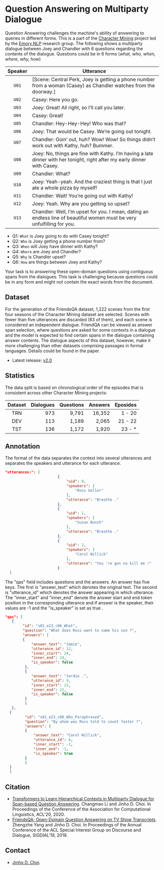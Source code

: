 # Question Answering on Multiparty Dialogue

Question Answering challenges the machine's ability of answering to queries in different forms.
This is a part of the [Character Mining](../../../character-mining) project led by the [Emory NLP](http://nlp.mathcs.emory.edu) research group.
The following shows a multiparty dialogue between Joey and Chandler with 6 questions regarding the contents of the dialogue. Questions could be in 6 forms (_what, who, when, where, why, how_)

| Speaker | Utterance |
|:-------:|-----------|
| `U01` | [Scene: Central Perk, Joey is getting a phone number from a woman (Casey) as Chandler watches from the doorway.] |
| `U02` | Casey: Here you go. |
| `U03` | Joey: Great! All right, so I’ll call you later.|
| `U04` | Casey: Great!|
| `U05` | Chandler: Hey-Hey-Hey! Who was that? |
| `U06` | Joey: That would be Casey. We’re going out tonight. |
| `U07` | Chandler: Goin’ out, huh? Wow! Wow! So things didn’t work out with Kathy, huh? Bummer.|
| `U08` | Joey: No, things are fine with Kathy. I’m having a late dinner with her tonight, right after my early dinner with Casey. |
| `U09` | Chandler: What? |
| `U10` | Joey: Yeah-yeah. And the craziest thing is that I just ate a whole pizza by myself! |
| `U11` | Chandler: Wait! You’re going out with Kathy! |
| `U12` | Joey: Yeah. Why are you getting so upset? |
| `U13` | Chandler: Well, I’m upset for you. I mean, dating an endless line of beautiful women must be very unfulfilling for you. |

* Q1: <code>What</code> is Joey going to do with Casey tonight?
* Q2: <code>Who</code> is Joey getting a phone number from?
* Q3: <code>When</code> will Joey have dinner with Kathy?
* Q4: <code>Where</code> are Joey and Chandler?
* Q5: <code>Why</code> is Chandler upset?
* Q6: <code>How</code> are things between Joey and Kathy?

Your task is to answering these open-domain questions using contiguous spans from the dialogues. 
This task is challenging because questions could be in any form and might not contain the exact words from the document. 

## Dataset

For the generation of the FriendsQA dataset, 1,222 scenes from the first four seasons of the Character Mining dataset are selected. Scenes with fewer than five utterances are discarded (83 of them), and each scene is considered an independent dialogue. FriendQA can be viewed as answer span selection, where questions are asked for some contexts in a dialogue and the model is expected to find certain spans in the dialogue containing answer contents. The dialogue aspects of this dataset, however, make it more challenging than other datasets comprising passages in formal languages. Details could be found in the paper. 

* Latest release: [v2.0](https://github.com/emorynlp/reading-comprehension/archive/reading-comprehension-2.0.tar.gz)

## Statistics

The data split is based on chronological order of the episodes that is consistent across other Character Mining projects:

| Dataset | Dialogues | Questions | Answers | Eposides |
| :-----: | --------: | --------: | ------: | -------: |
|   TRN   |       973 |     9,791 |  16,352 |   1 - 20 |
|   DEV   |       113 |     1,189 |   2,065 |  21 - 22 |
|   TST   |       136 |     1,172 |   1,920 |   23 - * |


## 

## Annotation
The format of the data separates the context into several utterances and separates the speakers and utterance for each utterance. 

```json
"utterances:": [
                        {
                            "uid": 0,
                            "speakers": [
                                "Ross Geller"
                            ],
                            "utterance": "Breathe ."
                        },
                        {
                            "uid": 1,
                            "speakers": [
                                "Susan Bunch"
                            ],
                            "utterance": "Breathe ."
                        },
                        {
                            "uid": 2,
                            "speakers": [
                                "Carol Willick"
                            ],
                            "utterance": "You 're gon na kill me !"
                        }
  ]
```

The "qas" field includes questions and the answers. An answer has five keys. The first is "answer_text" which denotes the original text. The second is "utterance_id" which denotes the answer appearing in which utterance. The "inner_start" and "inner_end" denote the answer start and end token position in the corresponding utterance and if answer is the speaker,  their values are -1 and the "is_speaker" is set as true . 

```json
"qas": [
   {
        "id": "s01_e23_c06_What",
        "question": "What does Ross want to name his son ?",
        "answers": [
        {
            "answer_text": "Jamie",
            "utterance_id": 12,
            "inner_start": 24,
            "inner_end": 24,
            "is_speaker": false
         },
         {
            "answer_text": "Jordie .",
            "utterance_id": 9,
            "inner_start": 21,
            "inner_end": 22,
            "is_speaker": false
         }
         ]
   },
  {
         "id": "s01_e23_c06_Who_Paraphrased",
         "question": "By whom was Ross told to count faster ?",
         "answers": [
         {
             "answer_text": "Carol Willick",
             "utterance_id": 6,
             "inner_start": -1,
             "inner_end": -1,
             "is_speaker": true
         }
         ]
  }
  ]
```

## Citation

* [Transformers to Learn Hierarchical Contexts in Multiparty Dialogue for Span-based Question Answering](). Changmao Li and Jinho D. Choi. In Proceedings of the Conference of the Association for Computational Linguistics, ACL'20, 2020.
* [FriendsQA: Open-Domain Question Answering on TV Show Transcripts](https://www.aclweb.org/anthology/W19-5923). Zhengzhe Yang and Jinho D. Choi. In Proceedings of the Annual Conference of the ACL Special Interest Group on Discourse and Dialogue, SIGDIAL'19, 2019.

## Contact

* [Jinho D. Choi](http://www.mathcs.emory.edu/~choi).